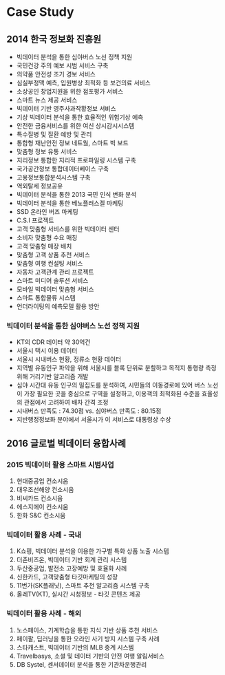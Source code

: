 # Case Study
## 2014 한국 정보화 진흥원
- 빅데이터 분석을 통한 심야버스 노선 정책 지원
- 국민건강 주의 예보 시범 서비스 구축
- 의약품 안전성 조기 경보 서비스
- 심실부정맥 예측, 입원병상 최적화 등 보건의료 서비스
- 소상공인 창업지원을 위한 점포평가 서비스
- 스마트 뉴스 제공 서비스
- 빅데이터 기반 영주사과작황정보 서비스
- 기상 빅데이터 분석을 통한 효율적인 위험기상 예측
- 안전한 금융서비스를 위한 여신 상시감시시스템
- 특수질병 및 질환 예방 및 관리
- 통합형 재난안전 정보 네트웤, 스마트 빅 보드
- 맞춤형 정보 유통 서비스
- 지리정보 통합한 지리적 프로파일링 시스템 구축
- 국가공간정보 통합데이터베이스 구축
- 고용정보통합분석시스템 구축
- 역외탈세 정보공유
- 빅데이터 분석을 통한 2013 국민 인식 변화 분석
- 빅데이터 분석을 통한 베노플러스겔 마케팅
- SSD 온라인 버즈 마케팅
- C.S.I 프로젝트
- 고객 맞춤형 서비스를 위한 빅데이터 센터
- 소비자 맞춤형 수요 매칭
- 고객 맞춤형 매장 배치
- 맞춤형 고객 상품 추천 서비스
- 맞춤형 여행 컨설팅 서비스
- 자동차 고객관계 관리 프로젝트
- 스마트 미디어 솔루션 서비스
- 모바일 빅데이터 맞춤형 서비스
- 스마트 통합물류 시스템
- 언더라이팅의 예측모델 활용 방안

### 빅데이터 분석을 통한 심야버스 노선 정책 지원
- KT의 CDR 데이터 약 30억건
- 서울시 택시 이용 데이터
- 서울시 시내버스 현황, 정류소 현황 데이터
- 지역별 유동인구 파악을 위해 서울시를 블록 단위로 분할하고 목적지 통행량 측정 위해 거리기반 알고리즘 개발
- 심야 시간대 유동 인구의 밀집도를 분석하여, 시민들의 이동경로에 있어 버스 노선이 가장 필요한 곳을 중심으로 구역을 설정하고, 이용객의 최적화된 수준을 효율성의 관점에서 고려하여 배차 간격 조정
- 시내버스 만족도 : 74.30점 vs. 심야버스 만족도 : 80.15점
- 지반행정정보화 분야에서 서울시가 이 서비스로 대통령상 수상

## 2016 글로벌 빅데이터 융합사례
### 2015 빅데이터 활용 스마트 시범사업
1. 현대중공업 컨소시움
2. 대우조선해양 컨소시움
3. 비씨카드 컨소시움
4. 에스지에이 컨소시움
5. 한화 S&C 컨소시움
### 빅데이터 활용 사례 - 국내
1. K쇼핑, 빅데이터 분석을 이용한 가구별 특화 상품 노출 시스템
2. 더존비즈온, 빅데이터 기반 회계 관리 시스템
3. 두산중공업, 발전소 고장예방 및 효율화 사례
4. 신한카드, 고객맞춤형 타깃마케팅의 성장
5. 11번가(SK플래닛), 스마트 추천 알고리즘 시스템 구축
6. 올레TV(KT), 실시간 시청정보 - 타깃 콘텐츠 제공

### 빅데이터 활용 사례 - 해외
1. 노스페이스, 기계학습을 통한 지식 기반 상품 추천 서비스 
2. 페이팔, 딥러닝을 통한 오라인 사기 방지 시스템 구축 사례
3. 스타캐스트, 빅데이터 기반의 MLB 중계 시스템
4. Travelbasys, 소셜 및 데이터 기반의 안전 여행 알림서비스
5. DB Systel, 센서데이터 분석을 통한 기관차운행관리 